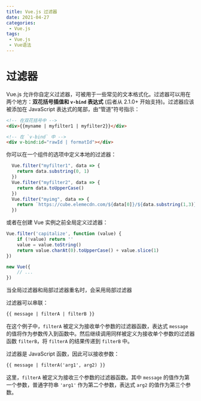 ```yaml
---
title: Vue.js 过滤器
date: 2021-04-27
categories:
 - Vue.js
tags:
 - Vue.js 
 - Vue语法
---
```



# 过滤器

Vue.js 允许你自定义过滤器，可被用于一些常见的文本格式化。过滤器可以用在两个地方：**双花括号插值和 `v-bind` 表达式** (后者从 2.1.0+ 开始支持)。过滤器应该被添加在 JavaScript 表达式的尾部，由“管道”符号指示：

```html
<!-- 在双花括号中 -->
<div>{{myname | myfilter1 | myfilter2}}</div>

<!-- 在 `v-bind` 中 -->
<div v-bind:id="rawId | formatId"></div>
```

你可以在一个组件的选项中定义本地的过滤器：

```js
  Vue.filter("myfilter1", data => {
    return data.substring(0, 1)
  })
  Vue.filter("myfilter2", data => {
    return data.toUpperCase()
  })
  Vue.filter("myimg", data => {
    return `https://cube.elemecdn.com/${data[0]}/${data.substring(1,3)}/${data.substring(3,data.length)}.jpeg?x-oss-process=image/format,webp/resize,w_90,h_90,m_fixed`
  })
```

或者在创建 Vue 实例之前全局定义过滤器：

```js
Vue.filter('capitalize', function (value) {
    if (!value) return ''
    value = value.toString()
    return value.charAt(0).toUpperCase() + value.slice(1)
})

new Vue({
    // ...
})
```

当全局过滤器和局部过滤器重名时，会采用局部过滤器

过滤器可以串联：

```html
{{ message | filterA | filterB }}
```

在这个例子中，`filterA` 被定义为接收单个参数的过滤器函数，表达式 `message` 的值将作为参数传入到函数中。然后继续调用同样被定义为接收单个参数的过滤器函数 `filterB`，将 `filterA` 的结果传递到 `filterB` 中。

过滤器是 JavaScript 函数，因此可以接收参数：

```html
{{ message | filterA('arg1', arg2) }}
```

这里，`filterA` 被定义为接收三个参数的过滤器函数。其中 `message` 的值作为第一个参数，普通字符串 `'arg1'` 作为第二个参数，表达式 `arg2` 的值作为第三个参数。